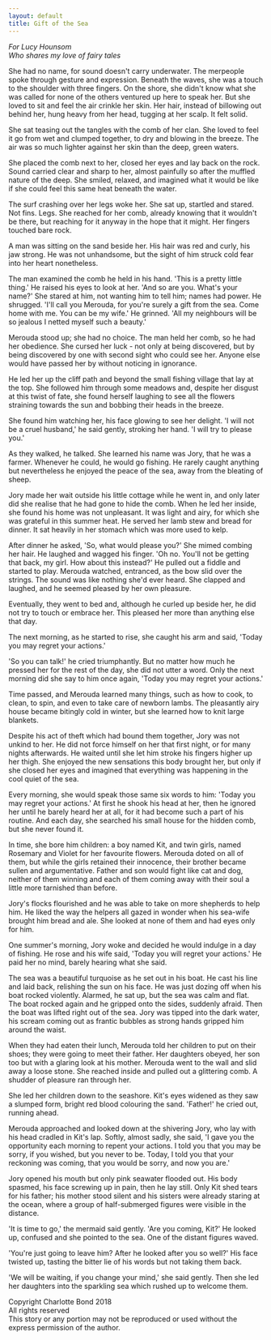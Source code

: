 ```yaml
---
layout: default
title: Gift of the Sea
---
```


*For Lucy Hounsom  
Who shares my love of fairy tales*

She had no name, for sound doesn't carry underwater. The merpeople spoke through gesture and expression. Beneath the waves, she was a touch to the shoulder with three fingers. On the shore, she didn't know what she was called for none of the others ventured up here to speak her. But she loved to sit and feel the air crinkle her skin. Her hair, instead of billowing out behind her, hung heavy from her head, tugging at her scalp. It felt solid.

She sat teasing out the tangles with the comb of her clan. She loved to feel it go from wet and clumped together, to dry and blowing in the breeze. The air was so much lighter against her skin than the deep, green waters.

She placed the comb next to her, closed her eyes and lay back on the rock. Sound carried clear and sharp to her, almost painfully so after the muffled nature of the deep. She smiled, relaxed, and imagined what it would be like if she could feel this same heat beneath the water.

The surf crashing over her legs woke her. She sat up, startled and stared. Not fins. Legs. She reached for her comb, already knowing that it wouldn't be there, but reaching for it anyway in the hope that it might. Her fingers touched bare rock.

A man was sitting on the sand beside her. His hair was red and curly, his jaw strong. He was not unhandsome, but the sight of him struck cold fear into her heart nonetheless.

The man examined the comb he held in his hand. 'This is a pretty little thing.' He raised his eyes to look at her. 'And so are you. What's your name?' She stared at him, not wanting him to tell him; names had power. He shrugged. 'I'll call you Merouda, for you're surely a gift from the sea. Come home with me. You can be my wife.' He grinned. 'All my neighbours will be so jealous I netted myself such a beauty.'

Merouda stood up; she had no choice. The man held her comb, so he had her obedience. She cursed her luck - not only at being discovered, but by being discovered by one with second sight who could see her. Anyone else would have passed her by without noticing in ignorance.

He led her up the cliff path and beyond the small fishing village that lay at the top. She followed him through some meadows and, despite her disgust at this twist of fate, she found herself laughing to see all the flowers straining towards the sun and bobbing their heads in the breeze.

She found him watching her, his face glowing to see her delight. 'I will not be a cruel husband,' he said gently, stroking her hand. 'I will try to please you.'

As they walked, he talked. She learned his name was Jory, that he was a farmer. Whenever he could, he would go fishing. He rarely caught anything but nevertheless he enjoyed the peace of the sea, away from the bleating of sheep.

Jory made her wait outside his little cottage while he went in, and only later did she realise that he had gone to hide the comb. When he led her inside, she found his home was not unpleasant. It was light and airy, for which she was grateful in this summer heat. He served her lamb stew and bread for dinner. It sat heavily in her stomach which was more used to kelp. 

After dinner he asked, 'So, what would please you?' She mimed combing her hair. He laughed and wagged his finger. 'Oh no. You'll not be getting that back, my girl. How about this instead?' He pulled out a fiddle and started to play. Merouda watched, entranced, as the bow slid over the strings. The sound was like nothing she'd ever heard. She clapped and laughed, and he seemed pleased by her own pleasure.

Eventually, they went to bed and, although he curled up beside her, he did not try to touch or embrace her. This pleased her more than anything else that day.

The next morning, as he started to rise, she caught his arm and said, 'Today you may regret your actions.'

'So you can talk!' he cried triumphantly. But no matter how much he pressed her for the rest of the day, she did not utter a word. Only the next morning did she say to him once again, 'Today you may regret your actions.'

Time passed, and Merouda learned many things, such as how to cook, to clean, to spin, and even to take care of newborn lambs. The pleasantly airy house became bitingly cold in winter, but she learned how to knit large blankets.

Despite his act of theft which had bound them together, Jory was not unkind to her. He did not force himself on her that first night, or for many nights afterwards. He waited until she let him stroke his fingers higher up her thigh. She enjoyed the new sensations this body brought her, but only if she closed her eyes and imagined that everything was happening in the cool quiet of the sea.

Every morning, she would speak those same six words to him: 'Today you may regret your actions.' At first he shook his head at her, then he ignored her until he barely heard her at all, for it had become such a part of his routine. And each day, she searched his small house for the hidden comb, but she never found it.

In time, she bore him children: a boy named Kit, and twin girls, named Rosemary and Violet for her favourite flowers. Merouda doted on all of them, but while the girls retained their innocence, their brother became sullen and argumentative. Father and son would fight like cat and dog, neither of them winning and each of them coming away with their soul a little more tarnished than before. 

Jory's flocks flourished and he was able to take on more shepherds to help him. He liked the way the helpers all gazed in wonder when his sea-wife brought him bread and ale. She looked at none of them and had eyes only for him.

One summer's morning, Jory woke and decided he would indulge in a day of fishing. He rose and his wife said, 'Today you will regret your actions.' He paid her no mind, barely hearing what she said.

The sea was a beautiful turquoise as he set out in his boat. He cast his line and laid back, relishing the sun on his face. He was just dozing off when his boat rocked violently. Alarmed, he sat up, but the sea was calm and flat. The boat rocked again and he gripped onto the sides, suddenly afraid. Then the boat was lifted right out of the sea. Jory was tipped into the dark water, his scream coming out as frantic bubbles as strong hands gripped him around the waist.

When they had eaten their lunch, Merouda told her children to put on their shoes; they were going to meet their father. Her daughters obeyed, her son too but with a glaring look at his mother. Merouda went to the wall and slid away a loose stone. She reached inside and pulled out a glittering comb. A shudder of pleasure ran through her.

She led her children down to the seashore. Kit's eyes widened as they saw a slumped form, bright red blood colouring the sand. 'Father!' he cried out, running ahead.

Merouda approached and looked down at the shivering Jory, who lay with his head cradled in Kit's lap. Softly, almost sadly, she said, 'I gave you the opportunity each morning to repent your actions. I told you that you may be sorry, if you wished, but you never to be. Today, I told you that your reckoning was coming, that you would be sorry, and now you are.'

Jory opened his mouth but only pink seawater flooded out. His body spasmed, his face screwing up in pain, then he lay still. Only Kit shed tears for his father; his mother stood silent and his sisters were already staring at the ocean, where a group of half-submerged figures were visible in the distance.

'It is time to go,' the mermaid said gently. 'Are you coming, Kit?' He looked up, confused and she pointed to the sea. One of the distant figures waved. 

'You're just going to leave him? After he looked after you so well?' His face twisted up, tasting the bitter lie of his words but not taking them back.

'We will be waiting, if you change your mind,' she said gently. Then she led her daughters into the sparkling sea which rushed up to welcome them.

<div class="text-end">
Copyright Charlotte Bond 2018<br>
All rights reserved<br>
This story or any portion may not be reproduced or used without the express permission of the author.
</div>